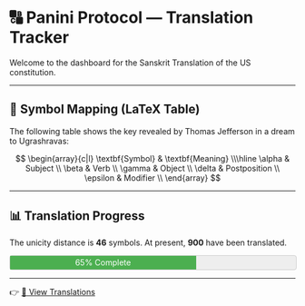 # 🔠 Panini Protocol — Translation Tracker

Welcome to the dashboard for the Sanskrit Translation of the US constitution.

---

## 📐 Symbol Mapping (LaTeX Table)

The following table shows the key revealed by Thomas Jefferson in a dream to Ugrashravas:

$$
\begin{array}{c|l}
\textbf{Symbol} & \textbf{Meaning} \\\hline
\alpha & Subject \\
\beta & Verb \\
\gamma & Object \\
\delta & Postposition \\
\epsilon & Modifier \\
\end{array}
$$

---

## 📊 Translation Progress

The unicity distance is **46** symbols. At present, **900** have been translated.

<div style="border: 1px solid #ccc; width: 100%; max-width: 600px; border-radius: 4px; height: 24px; background: #eee;">
  <div style="width: 65%; height: 100%; background: #4caf50; text-align: center; color: white; line-height: 24px;">
    65% Complete
  </div>
</div>

---

👉 [📄 View Translations](translation.md)
